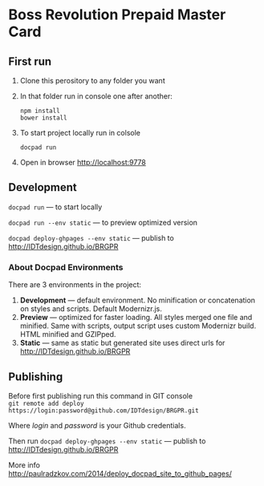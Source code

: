 # Boss Revolution Prepaid Master Card

## First run

1. Clone this perository to any folder you want
2. In that folder run in console one after another:  
    ```
    npm install
    bower install
    ```
    
3. To start project locally run in colsole
    ```
    docpad run
    ```

4. Open in browser [http://localhost:9778](http://localhost:9778)

## Development

`docpad run` — to start locally

`docpad run --env static` — to preview optimized version

`docpad deploy-ghpages --env static` — publish to http://IDTdesign.github.io/BRGPR

### About Docpad Environments

There are 3 environments in the project:

1. **Development** — default environment. No minification or concatenation on styles and scripts. Default Modernizr.js. 
2. **Preview** — optimized for faster loading. All styles merged one file and minified. Same with scripts, output script uses custom Modernizr build. HTML minified and GZIPped.
3. **Static** — same as static but generated site uses direct urls for http://IDTdesign.github.io/BRGPR

## Publishing

Before first publishing run this command in GIT console  
`git remote add deploy https://login:password@github.com/IDTdesign/BRGPR.git` 

Where *login* and *password* is your Github credentials.

Then run `docpad deploy-ghpages --env static` — publish to http://IDTdesign.github.io/BRGPR

More info http://paulradzkov.com/2014/deploy_docpad_site_to_github_pages/
